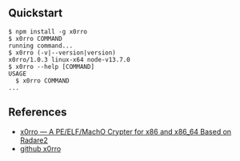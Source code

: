 ## Quickstart

```
$ npm install -g x0rro
$ x0rro COMMAND
running command...
$ x0rro (-v|--version|version)
x0rro/1.0.3 linux-x64 node-v13.7.0
$ x0rro --help [COMMAND]
USAGE
  $ x0rro COMMAND
...
```
## References
- [x0rro — A PE/ELF/MachO Crypter for x86 and x86_64 Based on Radare2](https://iwantmore.pizza/posts/x0rro.html)
- [github x0rro](https://github.com/phra/x0rro)